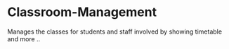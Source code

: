 # Classroom-Management
Manages the classes for students and staff involved by showing timetable and more ..

